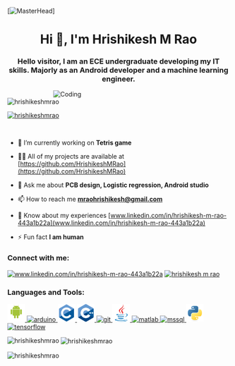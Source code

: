 [![MasterHead](https://wallpapercave.com/wp/wp6830287.gif)]
<h1 align="center">Hi 👋, I'm Hrishikesh M Rao</h1>
<h3 align="center">Hello visitor, I am an ECE undergraduate developing my IT skills. Majorly as an Android developer and a machine learning engineer.</h3>
<img align="right" alt = "Coding" width="400" src="https://i.pinimg.com/originals/71/d4/be/71d4bec0d0804f32401c08928a040636.gif">

<p align="left"> <img src="https://komarev.com/ghpvc/?username=hrishikeshmrao&label=Profile%20views&color=0e75b6&style=flat" alt="hrishikeshmrao" /> </p>

<p align="left"> <a href="https://github.com/ryo-ma/github-profile-trophy"><img src="https://github-profile-trophy.vercel.app/?username=hrishikeshmrao" alt="hrishikeshmrao" /></a> </p>

<p align="left"> <a href="https://twitter.com/" target="blank"><img src="https://img.shields.io/twitter/follow/?logo=twitter&style=for-the-badge" alt="" /></a> </p>

- 🔭 I’m currently working on **Tetris game**

- 👨‍💻 All of my projects are available at [https://github.com/HrishikeshMRao](https://github.com/HrishikeshMRao)

- 💬 Ask me about **PCB design, Logistic regression, Android studio**

- 📫 How to reach me **mraohrishikesh@gmail.com**

- 📄 Know about my experiences [www.linkedin.com/in/hrishikesh-m-rao-443a1b22a](www.linkedin.com/in/hrishikesh-m-rao-443a1b22a)

- ⚡ Fun fact **I am human**

<h3 align="left">Connect with me:</h3>
<p align="left">
<a href="https://linkedin.com/in/www.linkedin.com/in/hrishikesh-m-rao-443a1b22a" target="blank"><img align="center" src="https://raw.githubusercontent.com/rahuldkjain/github-profile-readme-generator/master/src/images/icons/Social/linked-in-alt.svg" alt="www.linkedin.com/in/hrishikesh-m-rao-443a1b22a" height="30" width="40" /></a>
<a href="https://www.leetcode.com/hrishikesh m rao" target="blank"><img align="center" src="https://raw.githubusercontent.com/rahuldkjain/github-profile-readme-generator/master/src/images/icons/Social/leet-code.svg" alt="hrishikesh m rao" height="30" width="40" /></a>
</p>

<h3 align="left">Languages and Tools:</h3>
<p align="left"> <a href="https://developer.android.com" target="_blank" rel="noreferrer"> <img src="https://raw.githubusercontent.com/devicons/devicon/master/icons/android/android-original-wordmark.svg" alt="android" width="40" height="40"/> </a> <a href="https://www.arduino.cc/" target="_blank" rel="noreferrer"> <img src="https://cdn.worldvectorlogo.com/logos/arduino-1.svg" alt="arduino" width="40" height="40"/> </a> <a href="https://www.cprogramming.com/" target="_blank" rel="noreferrer"> <img src="https://raw.githubusercontent.com/devicons/devicon/master/icons/c/c-original.svg" alt="c" width="40" height="40"/> </a> <a href="https://www.w3schools.com/cpp/" target="_blank" rel="noreferrer"> <img src="https://raw.githubusercontent.com/devicons/devicon/master/icons/cplusplus/cplusplus-original.svg" alt="cplusplus" width="40" height="40"/> </a> <a href="https://git-scm.com/" target="_blank" rel="noreferrer"> <img src="https://www.vectorlogo.zone/logos/git-scm/git-scm-icon.svg" alt="git" width="40" height="40"/> </a> <a href="https://www.java.com" target="_blank" rel="noreferrer"> <img src="https://raw.githubusercontent.com/devicons/devicon/master/icons/java/java-original.svg" alt="java" width="40" height="40"/> </a> <a href="https://www.mathworks.com/" target="_blank" rel="noreferrer"> <img src="https://upload.wikimedia.org/wikipedia/commons/2/21/Matlab_Logo.png" alt="matlab" width="40" height="40"/> </a> <a href="https://www.microsoft.com/en-us/sql-server" target="_blank" rel="noreferrer"> <img src="https://www.svgrepo.com/show/303229/microsoft-sql-server-logo.svg" alt="mssql" width="40" height="40"/> </a> <a href="https://www.python.org" target="_blank" rel="noreferrer"> <img src="https://raw.githubusercontent.com/devicons/devicon/master/icons/python/python-original.svg" alt="python" width="40" height="40"/> </a> <a href="https://www.tensorflow.org" target="_blank" rel="noreferrer"> <img src="https://www.vectorlogo.zone/logos/tensorflow/tensorflow-icon.svg" alt="tensorflow" width="40" height="40"/> </a> </p>

<p><img align="left" src="https://github-readme-stats.vercel.app/api/top-langs?username=hrishikeshmrao&show_icons=true&locale=en&layout=compact" alt="hrishikeshmrao" /></p>

<p>&nbsp;<img align="center" src="https://github-readme-stats.vercel.app/api?username=hrishikeshmrao&show_icons=true&locale=en" alt="hrishikeshmrao" /></p>

<p><img align="center" src="https://github-readme-streak-stats.herokuapp.com/?user=hrishikeshmrao&" alt="hrishikeshmrao" /></p>

